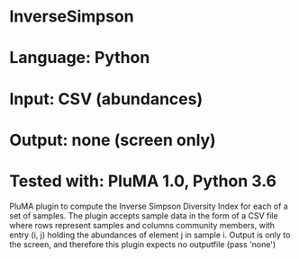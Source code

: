 # InverseSimpson
# Language: Python
# Input: CSV (abundances)
# Output: none (screen only)
# Tested with: PluMA 1.0, Python 3.6

PluMA plugin to compute the Inverse Simpson Diversity Index for each of a set of samples.
The plugin accepts sample data in the form of a CSV file where rows represent samples and columns
community members, with entry (i, j) holding the abundances of element j in sample i.
Output is only to the screen, and therefore this plugin expects no outputfile (pass 'none')
